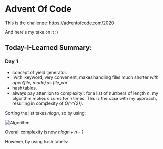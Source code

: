 # Advent Of Code
This is the challenge: https://adventofcode.com/2020

And here's my take on it :)

## Today-I-Learned Summary:

### Day 1

-  concept of yield generator.
- 'with' keyword, very convenient, makes handling files much shorter
*with open(file, mode) as file_var*
- hash tables.
- always pay attention to complexity!:
for a list of numbers of length *n*, my algorithm makes *n* sums for *n* times. 
This is the case with my approach, resulting in complexity of *O(n^{2})*. 

Sorting the list takes *nlogn*, so by using:

![Algorithm](https://user-images.githubusercontent.com/64603095/100857815-6f767780-348d-11eb-9b63-d9ff63be3043.png)

Overall complexity is now *nlogn + n - 1*

However, by using hash tabels:
